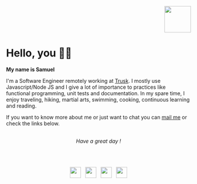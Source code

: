 <div align="right">
<img src="https://user-images.githubusercontent.com/51910006/88867289-57f05f00-d20d-11ea-8307-aae1358237d8.png" width="72" height="72">
</div>

<div align="left">

<h1> Hello, you 👋🏾</h1>
<b>My name is Samuel</b> 
<br />

I'm a Software Engineer remotely working at <a href="https://trusk.com/fr/">Trusk</a>. I mostly use Javascript/Node JS and I give a lot of importance to practices like functional programming, unit tests and documentation. In my spare time, I enjoy traveling, hiking, martial arts, swimming, cooking, continuous learning  and reading. 
&nbsp;

If you want to know more about me or just want to chat you can <a href="mailto:hello@saxjst.com">mail me</a> or check the links below.

 <br />
</div>

<div align="center">
 <i>Have a great day ! </i>
 
<br /><br />
</div>

<div align="center">
 <a href="https://saxjst.com"><img src="https://user-images.githubusercontent.com/51910006/89194162-490c0280-d5a7-11ea-9a9a-f439d222e4a7.png" width="30" height="30"></a>  &nbsp; <a href="mailto:samuel@saxjst.com"><img src="https://user-images.githubusercontent.com/51910006/89194002-15c97380-d5a7-11ea-97a0-7a892ed878b0.png" width="30" height="30" /></a>  &nbsp; <a href="https://www.linkedin.com/in/samueldjoset/"><img src="https://user-images.githubusercontent.com/51910006/89193782-c6834300-d5a6-11ea-9da0-8e5808e9b37a.png" width="30" height="30" /></a>  &nbsp; <a href="https://drive.google.com/file/d/1voDLLccBBt2vMqsTSpXcz9WYO2tOwlXq/view?usp=sharing)"><img src="https://user-images.githubusercontent.com/51910006/89193693-a8b5de00-d5a6-11ea-8b04-4ad208c27ba7.png" width="30" height="30" /></a>
 

</div>

